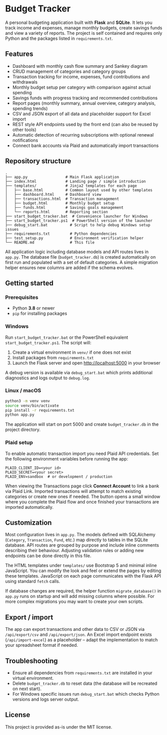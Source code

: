 # Budget Tracker

A personal budgeting application built with **Flask** and **SQLite**. It lets you track income and expenses, manage monthly budgets, create savings funds and view a variety of reports. The project is self contained and requires only Python and the packages listed in `requirements.txt`.

## Features

- Dashboard with monthly cash flow summary and Sankey diagram
- CRUD management of categories and category groups
- Transaction tracking for income, expenses, fund contributions and withdrawals
- Monthly budget setup per category with comparison against actual spending
- Savings funds with progress tracking and recommended contributions
- Report pages (monthly summary, annual overview, category analysis, spending trends)
- CSV and JSON export of all data and placeholder support for Excel import
- REST style API endpoints used by the front end (can also be reused by other tools)
- Automatic detection of recurring subscriptions with optional renewal notifications
- Connect bank accounts via Plaid and automatically import transactions

## Repository structure

```
.
├── app.py                 # Main Flask application
├── index.html             # Landing page / simple introduction
├── templates/             # Jinja2 templates for each page
│   ├── base.html          # Common layout used by other templates
│   ├── dashboard.html     # Dashboard view
│   ├── transactions.html  # Transaction management
│   ├── budget.html        # Monthly budget setup
│   ├── funds.html         # Savings goals management
│   └── reports.html       # Reporting section
├── start_budget_tracker.bat  # Convenience launcher for Windows
├── start_budget_tracker.ps1  # PowerShell version of the launcher
├── debug_start.bat          # Script to help debug Windows setup issues
├── requirements.txt         # Python dependencies
├── test_setup.py            # Environment verification helper
└── README.md                # This file
```

All application logic including database models and API routes lives in `app.py`. The database file (`budget_tracker.db`) is created automatically on first run and populated with a set of default categories. A simple migration helper ensures new columns are added if the schema evolves.

## Getting started

### Prerequisites

- Python **3.8** or newer
- `pip` for installing packages

### Windows

Run `start_budget_tracker.bat` or the PowerShell equivalent `start_budget_tracker.ps1`. The script will:

1. Create a virtual environment in `venv/` if one does not exist
2. Install packages from `requirements.txt`
3. Launch the Flask server and open [http://localhost:5000](http://localhost:5000) in your browser

A debug version is available via `debug_start.bat` which prints additional diagnostics and logs output to `debug.log`.

### Linux / macOS

```bash
python3 -m venv venv
source venv/bin/activate
pip install -r requirements.txt
python app.py
```

The application will start on port 5000 and create `budget_tracker.db` in the project directory.

### Plaid setup

To enable automatic transaction import you need Plaid API credentials. Set the following environment variables before running the app:

```
PLAID_CLIENT_ID=<your id>
PLAID_SECRET=<your secret>
PLAID_ENV=sandbox  # or development / production
```

When viewing the Transactions page click **Connect Account** to link a bank via Plaid Link. Imported transactions will attempt to match existing categories or create new ones if needed.
The button opens a small window where you complete the Plaid flow and once finished your transactions are imported automatically.

## Customization

Most configuration lives in `app.py`. The models defined with SQLAlchemy (`Category`, `Transaction`, `Fund`, etc.) map directly to tables in the SQLite database. API routes are grouped by purpose and include inline comments describing their behaviour. Adjusting validation rules or adding new endpoints can be done directly in this file.

The HTML templates under `templates/` use Bootstrap 5 and minimal inline JavaScript. You can modify the look and feel or extend the pages by editing these templates. JavaScript on each page communicates with the Flask API using standard `fetch` calls.

If database changes are required, the helper function `migrate_database()` in `app.py` runs on startup and will add missing columns where possible. For more complex migrations you may want to create your own scripts.

## Export / import

The app can export transactions and other data to CSV or JSON via `/api/export/csv` and `/api/export/json`. An Excel import endpoint exists (`/api/import-excel`) as a placeholder – adapt the implementation to match your spreadsheet format if needed.

## Troubleshooting

- Ensure all dependencies from `requirements.txt` are installed in your virtual environment.
- Delete `budget_tracker.db` to reset data (the database will be recreated on next start).
- For Windows specific issues run `debug_start.bat` which checks Python versions and logs server output.

## License

This project is provided as-is under the MIT license.
